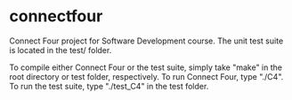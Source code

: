 connectfour
===========

Connect Four project for Software Development course.
The unit test suite is located in the test/ folder. 

To compile either Connect Four or the test suite, simply take "make" in the root directory or test folder, respectively.
To run Connect Four, type "./C4".  To run the test suite, type "./test_C4" in the test folder.
